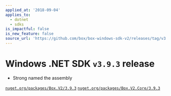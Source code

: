 ```yaml
---
applied_at: '2018-09-04'
applies_to:
  - dotnet
  - sdks
is_impactful: false
is_new_feature: false
source_url: 'https://github.com/box/box-windows-sdk-v2/releases/tag/v3.9.3'
---
```


# Windows .NET SDK `v3.9.3` release

- Strong named the assembly

[`nuget.org/packages/Box.V2/3.9.3`](https://www.nuget.org/packages/Box.V2/3.9.3)
[`nuget.org/packages/Box.V2.Core/3.9.3`](https://www.nuget.org/packages/Box.V2.Core/3.9.3)